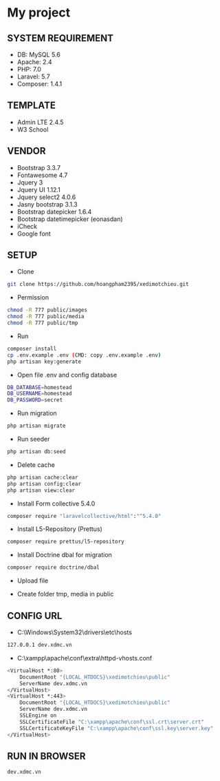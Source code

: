 # My project

## SYSTEM REQUIREMENT

* DB: MySQL 5.6 
* Apache: 2.4 
* PHP: 7.0
* Laravel: 5.7 
* Composer: 1.4.1

## TEMPLATE

* Admin LTE 2.4.5
* W3 School

## VENDOR

* Bootstrap 3.3.7 
* Fontawesome 4.7
* Jquery 3
* Jquery UI 1.12.1
* Jquery select2 4.0.6
* Jasny bootstrap 3.1.3
* Bootstrap datepicker 1.6.4
* Bootstrap datetimepicker (eonasdan)
* iCheck
* Google font

## SETUP

* Clone
```bash
git clone https://github.com/hoangpham2395/xedimotchieu.git
```

* Permission
```bash
chmod -R 777 public/images
chmod -R 777 public/media
chmod -R 777 public/tmp
```

* Run
```bash
composer install
cp .env.example .env (CMD: copy .env.example .env)
php artisan key:generate
```

* Open file .env and config database
```bash
DB_DATABASE=homestead
DB_USERNAME=homestead
DB_PASSWORD=secret
```

* Run migration
```bash
php artisan migrate
```

* Run seeder
```bash
php artisan db:seed
```

* Delete cache
```bash
php artisan cache:clear
php artisan config:clear
php artisan view:clear
```

* Install Form collective 5.4.0
```bash
composer require "laravelcollective/html":"^5.4.0"
```

* Install L5-Repository (Prettus)
```bash
composer require prettus/l5-repository
```

* Install Doctrine dbal for migration
```bash
composer require doctrine/dbal
```

* Upload file
- Create folder tmp, media in public

## CONFIG URL

* C:\Windows\System32\drivers\etc\hosts
```bash 
127.0.0.1 dev.xdmc.vn
```

* C:\xampp\apache\conf\extra\httpd-vhosts.conf
```bash 
<VirtualHost *:80>
    DocumentRoot "{LOCAL_HTDOCS}\xedimotchieu\public"
    ServerName dev.xdmc.vn
</VirtualHost>
<VirtualHost *:443>
    DocumentRoot "{LOCAL_HTDOCS}\xedimotchieu\public"
    ServerName dev.xdmc.vn
    SSLEngine on
    SSLCertificateFile "C:\xampp\apache\conf\ssl.crt\server.crt"
    SSLCertificateKeyFile "C:\xampp\apache\conf\ssl.key\server.key"
</VirtualHost>
```

## RUN IN BROWSER

```bash 
dev.xdmc.vn
```